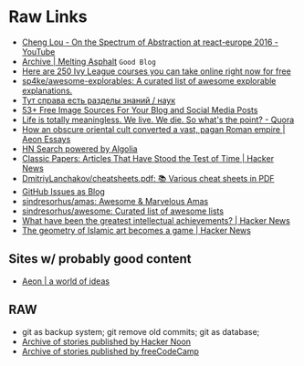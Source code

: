 # Raw Links
- [Cheng Lou - On the Spectrum of Abstraction at react-europe 2016 - YouTube](https://www.youtube.com/watch?v=mVVNJKv9esE)
- [Archive | Melting Asphalt](http://www.meltingasphalt.com/archive/) `Good Blog`
- [Here are 250 Ivy League courses you can take online right now for free](https://medium.freecodecamp.com/ivy-league-free-online-courses-a0d7ae675869)
- [sp4ke/awesome-explorables: A curated list of awesome explorable explanations.](https://github.com/sp4ke/awesome-explorables)
- [Тут справа есть разделы знаний / наук](https://en.wikipedia.org/wiki/Science)
- [53+ Free Image Sources For Your Blog and Social Media Posts](https://stories.buffer.com/53-free-image-sources-for-your-blog-and-social-media-posts-af805b755d48#.wrqamqmw8)
- [Life is totally meaningless. We live. We die. So what's the point? - Quora](https://www.quora.com/Life-is-totally-meaningless-We-live-We-die-So-whats-the-point)
- [How an obscure oriental cult converted a vast, pagan Roman empire | Aeon Essays](https://aeon.co/essays/how-an-obscure-oriental-cult-converted-a-vast-pagan-roman-empire)
- [HN Search powered by Algolia](https://hn.algolia.com/?query=ask%20HN&sort=byPopularity&prefix&page=0&dateRange=all&type=story)
- [Classic Papers: Articles That Have Stood the Test of Time | Hacker News](https://news.ycombinator.com/item?id=14575501)
- [DmitriyLanchakov/cheatsheets.pdf: 📚 Various cheat sheets in PDF](https://github.com/DmitriyLanchakov/cheatsheets.pdf)
- [GitHub Issues as Blog](https://github.com/lukego/blog/issues)
- [sindresorhus/amas: Awesome & Marvelous Amas](https://github.com/sindresorhus/amas)
- [sindresorhus/awesome: Curated list of awesome lists](https://github.com/sindresorhus/awesome)
- [What have been the greatest intellectual achievements? | Hacker News](https://news.ycombinator.com/item?id=15255847)
- [The geometry of Islamic art becomes a game | Hacker News](https://news.ycombinator.com/item?id=15546761)

## Sites w/ probably good content
- [Aeon | a world of ideas](https://aeon.co/)

## RAW
- git as backup system; git remove old commits; git as database;
- [Archive of stories published by Hacker Noon](https://hackernoon.com/archive)
- [Archive of stories published by freeCodeCamp](https://medium.freecodecamp.org/archive)
